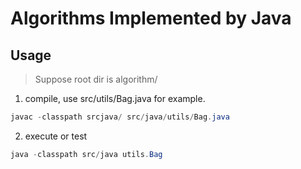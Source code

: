 # Algorithms Implemented by Java

## Usage
>Suppose root dir is algorithm/
1. compile, use src/utils/Bag.java for example.
```java
javac -classpath srcjava/ src/java/utils/Bag.java
```
2. execute or test

```java
java -classpath src/java utils.Bag
```
